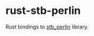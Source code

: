 rust-stb-perlin
==================

Rust bindings to [stb_perlin](https://github.com/nothings/stb) library.
